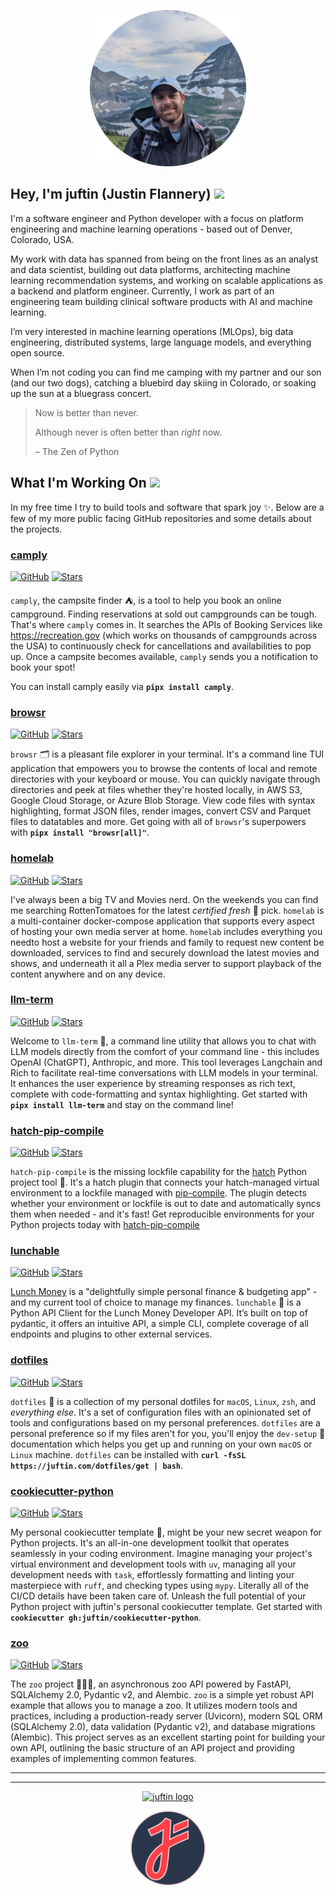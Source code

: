 <a href="https://github.com/juftin">
    <p align="center">
    <img src="https://raw.githubusercontent.com/juftin/juftin/main/static/justin_flannery.png"
      width="250" height="250"  alt="juftin logo">
    </p>
</a>

## Hey, I'm juftin (Justin Flannery) <img src="https://media.giphy.com/media/hvRJCLFzcasrR4ia7z/giphy.gif" width="30">

I'm a software engineer and Python developer with a focus on platform engineering
and machine learning operations - based out of Denver, Colorado, USA.

My work with data has spanned from being on the front lines as an analyst and data
scientist, building out data platforms, architecting machine learning recommendation
systems, and working on scalable applications as a backend and platform engineer.
Currently, I work as part of an engineering team building clinical software products
with AI and machine learning.

I’m very interested in machine learning operations (MLOps), big data engineering,
distributed systems, large language models, and everything open source.

When I’m not coding you can find me camping with my partner and our son
(and our two dogs), catching a bluebird day skiing in Colorado, or soaking
up the sun at a bluegrass concert.

> Now is better than never.
>
> Although never is often better than _right_ now.
>
> – The Zen of Python

## What I'm Working On <img src="https://media.giphy.com/media/WUlplcMpOCEmTGBtBW/giphy.gif"  width="30">

In my free time I try to build tools and software that spark joy ✨. Below are a few of my more public facing
GitHub repositories and some details about the projects.

### [camply](https://github.com/juftin/camply)

[![GitHub](https://img.shields.io/github/v/release/juftin/camply?color=blue&label=⛺️%20camply)](https://github.com/juftin/camply)
[![Stars](https://img.shields.io/github/stars/juftin/camply)](https://github.com/juftin/camply)

`camply`, the campsite finder ⛺️, is a tool to help you book an online campground. Finding
reservations at sold out campgrounds can be tough. That's where `camply` comes in. It searches the
APIs of Booking Services like https://recreation.gov (which works on thousands of campgrounds across
the USA) to continuously check for cancellations and availabilities to pop up. Once a campsite
becomes available, `camply` sends you a notification to book your spot!

You can install camply easily via **`pipx install camply`**.

### [browsr](https://github.com/juftin/browsr)

[![GitHub](https://img.shields.io/github/v/release/juftin/browsr?color=blue&label=🗂️%20browsr)](https://github.com/juftin/browsr)
[![Stars](https://img.shields.io/github/stars/juftin/browsr)](https://github.com/juftin/browsr)

`browsr` 🗂️ is a pleasant file explorer in your terminal. It's a command line TUI application
that empowers you to browse the contents of local and remote directories with your keyboard or
mouse. You can quickly navigate through directories and peek at files whether they're hosted
locally, in AWS S3, Google Cloud Storage, or Azure Blob Storage. View code files with syntax
highlighting, format JSON files, render images, convert CSV and Parquet files to datatables
and more. Get going with all of `browsr`'s superpowers with **`pipx install "browsr[all]"`**.

### [homelab](https://github.com/juftin/homelab)

[![GitHub](https://img.shields.io/github/v/release/juftin/homelab?color=blue&label=🏠%20homelab)](https://github.com/juftin/homelab)
[![Stars](https://img.shields.io/github/stars/juftin/homelab)](https://github.com/juftin/homelab)

I've always been a big TV and Movies nerd. On the weekends you can find me searching RottenTomatoes
for the latest _certified fresh_ 🍅 pick. `homelab` is a multi-container docker-compose
application that supports every aspect of hosting your own media server at home. `homelab`
includes everything you needto host a website for your friends and
family to request new content be downloaded, services to find and securely download the latest
movies and shows, and underneath it all a Plex media server to support playback of the content
anywhere and on any device.

### [llm-term](https://github.com/juftin/llm-term)

[![GitHub](https://img.shields.io/github/v/release/juftin/llm-term?color=blue&label=🤖%20llm-term)](https://github.com/juftin/llm-term)
[![Stars](https://img.shields.io/github/stars/juftin/llm-term)](https://github.com/juftin/llm-term)

Welcome to `llm-term` 💬, a command line utility that allows you to chat with LLM models directly
from the comfort of your command line - this includes OpenAI (ChatGPT), Anthropic, and more. This tool leverages
Langchain and Rich to facilitate real-time conversations with LLM models in your terminal. It enhances the
user experience by streaming responses as rich text, complete with code-formatting and syntax highlighting.
Get started with **`pipx install llm-term`** and stay on the command line!

### [hatch-pip-compile](https://github.com/juftin/hatch-pip-compile)

[![GitHub](https://img.shields.io/github/v/release/juftin/hatch-pip-compile?color=blue&label=🥚%20hatch-pip-compile)](https://github.com/juftin/hatch-pip-compile)
[![Stars](https://img.shields.io/github/stars/juftin/hatch-pip-compile)](https://github.com/juftin/hatch-pip-compile)

`hatch-pip-compile` is the missing lockfile capability for the [hatch](https://github.com/pypa/hatch) Python
project tool 🥚. It's a hatch plugin that connects your hatch-managed virtual environment to a lockfile
managed with [pip-compile](https://githun.com/jazzband/pip-tools). The plugin detects whether your
environment or lockfile is out to date and automatically syncs them when needed - and it's fast!
Get reproducible environments for your Python projects today with
[hatch-pip-compile](https://github.com/juftin/hatch-pip-compile)

### [lunchable](https://github.com/juftin/lunchable)

[![GitHub](https://img.shields.io/github/v/release/juftin/lunchable?color=blue&label=🍱%20lunchable)](https://github.com/juftin/lunchable)
[![Stars](https://img.shields.io/github/stars/juftin/lunchable)](https://github.com/juftin/lunchable)

[Lunch Money](https://lunchmoney.app/) is a "delightfully simple personal finance & budgeting app" -
and my current tool of choice to manage my finances. `lunchable` 🍱 is a Python API Client for the
Lunch Money Developer API. It’s built on top of pydantic, it offers an intuitive API, a simple CLI,
complete coverage of all endpoints and plugins to other external services.

### [dotfiles](https://github.com/juftin/dotfiles)

[![GitHub](https://img.shields.io/github/v/release/juftin/dotfiles?color=blue&label=🌈%20dotfiles)](https://github.com/juftin/dotfiles)
[![Stars](https://img.shields.io/github/stars/juftin/dotfiles)](https://github.com/juftin/dotfiles)

`dotfiles` 🌈 is a collection of my personal dotfiles for `macOS`, `Linux`, `zsh`, and
_everything else_. It's a set of configuration files with an opinionated set of tools and
configurations based on my personal preferences. `dotfiles` are a personal preference so if
my files aren't for you, you'll enjoy the `dev-setup` 📔 documentation which helps you
get up and running on your own `macOS` or `Linux` machine.
`dotfiles` can be installed with **`curl -fsSL https://juftin.com/dotfiles/get | bash`**.

### [cookiecutter-python](https://github.com/juftin/cookiecutter-python)

[![GitHub](https://img.shields.io/github/v/release/juftin/cookiecutter-python?color=blue&label=🍪%20cookiecutter-python)](https://github.com/juftin/cookiecutter-python)
[![Stars](https://img.shields.io/github/stars/juftin/cookiecutter-python)](https://github.com/juftin/cookiecutter-python)

My personal cookiecutter template 🚀, might be your new secret weapon for Python projects.
It's an all-in-one development toolkit that operates seamlessly in your coding environment.
Imagine managing your project's virtual environment and development tools with `uv`,
managing all your development needs with `task`, effortlessly formatting and linting your
masterpiece with `ruff`, and checking types using `mypy`. Literally all of the CI/CD details
have been taken care of. Unleash the full potential of your Python project with juftin's
personal cookiecutter template. Get started with **`cookiecutter gh:juftin/cookiecutter-python`**.

### [zoo](https://github.com/juftin/zoo)

[![GitHub](https://img.shields.io/github/v/release/juftin/zoo?color=blue&label=🦁%20zoo)](https://github.com/juftin/zoo)
[![Stars](https://img.shields.io/github/stars/juftin/zoo)](https://github.com/juftin/zoo)

The `zoo` project 🦁🐼🐨, an asynchronous zoo API powered by FastAPI, SQLAlchemy 2.0,
Pydantic v2, and Alembic. `zoo` is a simple yet robust API example that allows you to manage
a zoo. It utilizes modern tools and practices, including a production-ready server (Uvicorn),
modern SQL ORM (SQLAlchemy 2.0), data validation (Pydantic v2), and database migrations (Alembic).
This project serves as an excellent starting point for building your own API, outlining the
basic structure of an API project and providing examples of implementing common features.

---

---

<a href="https://www.linkedin.com/in/justinflannery/">
  <p align="center">
    <img src="https://img.shields.io/badge/-LinkedIn-blue?style=flat-square&logo=Linkedin&logoColor=white" width="100" alt="juftin logo">
  </p>
</a>

<a href="https://juftin.com/">
  <p align="center">
    <img src="https://raw.githubusercontent.com/juftin/juftin/main/static/juftin.png" width="120" height="120" alt="juftin logo">
  </p>
</a>
